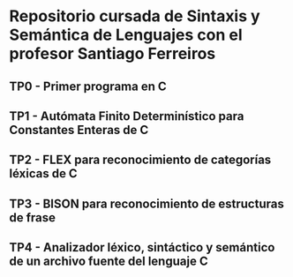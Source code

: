 # Repositorio cursada de Sintaxis y Semántica de Lenguajes con el profesor Santiago Ferreiros

## TP0 - Primer programa en C

## TP1 - Autómata Finito Determinístico para Constantes Enteras de C

## TP2 - FLEX para reconocimiento de categorías léxicas de C

## TP3 - BISON para reconocimiento de estructuras de frase

## TP4 - Analizador léxico, sintáctico y semántico de un archivo fuente del lenguaje C
